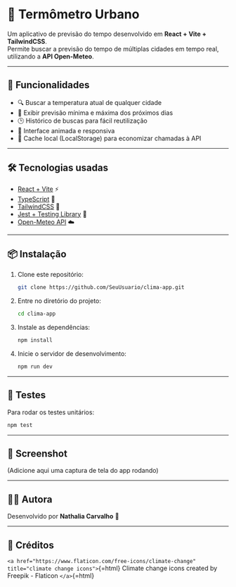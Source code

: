 # 🌆 Termômetro Urbano  

Um aplicativo de previsão do tempo desenvolvido em **React + Vite +
TailwindCSS**.\
Permite buscar a previsão do tempo de múltiplas cidades em tempo real,
utilizando a **API Open-Meteo**.

------------------------------------------------------------------------

## 🚀 Funcionalidades  

- 🔍 Buscar a temperatura atual de qualquer cidade  
- 📅 Exibir previsão mínima e máxima dos próximos dias  
- 🕒 Histórico de buscas para fácil reutilização  
- 🌈 Interface animada e responsiva  
- 💾 Cache local (LocalStorage) para economizar chamadas à API  

------------------------------------------------------------------------

## 🛠️ Tecnologias usadas  

- [React + Vite](https://vitejs.dev/) ⚡  
- [TypeScript](https://www.typescriptlang.org/) 🔷  
- [TailwindCSS](https://tailwindcss.com/) 🎨  
- [Jest + Testing Library](https://testing-library.com/) 🧪  
- [Open-Meteo API](https://open-meteo.com/) ☁️

------------------------------------------------------------------------

## 📦 Instalação

1.  Clone este repositório:

    ``` bash
    git clone https://github.com/SeuUsuario/clima-app.git
    ```

2.  Entre no diretório do projeto:

    ``` bash
    cd clima-app
    ```

3.  Instale as dependências:

    ``` bash
    npm install
    ```

4.  Inicie o servidor de desenvolvimento:

    ``` bash
    npm run dev
    ```

------------------------------------------------------------------------

## 🧪 Testes

Para rodar os testes unitários:

``` bash
npm test
```

------------------------------------------------------------------------

## 📸 Screenshot

(Adicione aqui uma captura de tela do app rodando)

------------------------------------------------------------------------

## 👩‍💻 Autora

Desenvolvido por **Nathalia Carvalho** 🚀

------------------------------------------------------------------------

## 📜 Créditos

`<a href="https://www.flaticon.com/free-icons/climate-change" title="climate change icons">`{=html}
Climate change icons created by Freepik - Flaticon `</a>`{=html}
